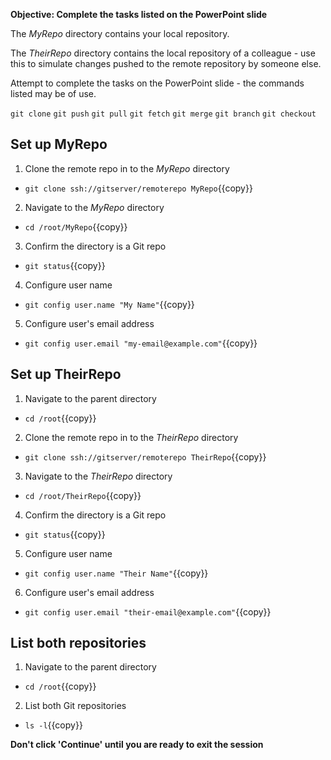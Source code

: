 **Objective: Complete the tasks listed on the PowerPoint slide**

The _MyRepo_ directory contains your local repository.

The _TheirRepo_ directory contains the local repository of a colleague - use this to simulate changes pushed to the remote repository by someone else.

Attempt to complete the tasks on the PowerPoint slide - the commands listed may be of use.


`git clone`
`git push`
`git pull`
`git fetch`
`git merge`
`git branch`
`git checkout`



## Set up MyRepo

1. Clone the remote repo in to the _MyRepo_ directory
 * `git clone ssh://gitserver/remoterepo MyRepo`{{copy}}
2. Navigate to the _MyRepo_ directory
 * `cd /root/MyRepo`{{copy}}
3. Confirm the directory is a Git repo
 * `git status`{{copy}}
4. Configure user name
 * `git config user.name "My Name"`{{copy}}
5. Configure user's email address
 * `git config user.email "my-email@example.com"`{{copy}}


## Set up TheirRepo

1. Navigate to the parent directory
 * `cd /root`{{copy}}
2. Clone the remote repo in to the _TheirRepo_ directory
 * `git clone ssh://gitserver/remoterepo TheirRepo`{{copy}}
3. Navigate to the _TheirRepo_ directory
 * `cd /root/TheirRepo`{{copy}}
4. Confirm the directory is a Git repo
 * `git status`{{copy}}
5. Configure user name
 * `git config user.name "Their Name"`{{copy}}
6. Configure user's email address
 * `git config user.email "their-email@example.com"`{{copy}}


## List both repositories

1. Navigate to the parent directory
 * `cd /root`{{copy}}
2. List both Git repositories
 * `ls -l`{{copy}}

**Don't click 'Continue' until you are ready to exit the session**
